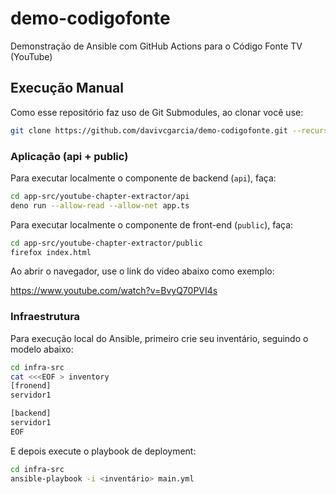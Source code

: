 # demo-codigofonte
Demonstração de Ansible com GitHub Actions para o Código Fonte TV (YouTube)

## Execução Manual

Como esse repositório faz uso de Git Submodules, ao clonar você use:

```bash
git clone https://github.com/davivcgarcia/demo-codigofonte.git --recursive
```

### Aplicação (api + public)

Para executar localmente o componente de backend (`api`), faça:

```bash
cd app-src/youtube-chapter-extractor/api
deno run --allow-read --allow-net app.ts
```

Para executar localmente o componente de front-end (`public`), faça:

```bash
cd app-src/youtube-chapter-extractor/public
firefox index.html
```

Ao abrir o navegador, use o link do video abaixo como exemplo:

https://www.youtube.com/watch?v=BvyQ70PVI4s

### Infraestrutura

Para execução local do Ansible, primeiro crie seu inventário, seguindo o modelo abaixo:

```bash
cd infra-src
cat <<<EOF > inventory
[fronend]
servidor1

[backend]
servidor1
EOF
```

E depois execute o playbook de deployment:

```bash
cd infra-src
ansible-playbook -i <inventário> main.yml
```
